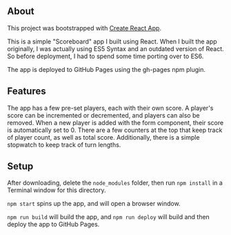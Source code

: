## About

This project was bootstrapped with [Create React App](https://github.com/facebookincubator/create-react-app).

This is a simple "Scoreboard" app I built using React. When I built the app originally, I was actually using ES5 Syntax and an outdated version of React. So before deployment, I had to spend some time porting over to ES6.

The app is deployed to GitHub Pages using the gh-pages npm plugin.

## Features

The app has a few pre-set players, each with their own score. A player's score can be incremented or decremented, and players can also be removed. When a new player is added with the form component, their score is automatically set to 0. There are a few counters at the top that keep track of player count, as well as total score. Additionally, there is a simple stopwatch to keep track of turn lengths.

## Setup

After downloading, delete the `node_modules` folder, then run `npm install` in a Terminal window for this directory.

`npm start` spins up the app, and will open a browser window. 

`npm run build` will build the app, and `npm run deploy` will build and then deploy the app to GitHub Pages.